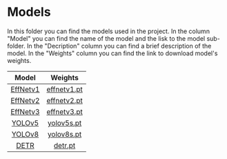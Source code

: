 # Models

In this folder you can find the models used in the project. 
In the column "Model" you can find the name of the model and the lisk to the model sub-folder. 
In the "Decription" column you can find a brief description of the model.
In the "Weights" column you can find the link to download model's weights.

| Model | Weights |
| :---: | :---: |
| [EffNetv1](/src/models/EfficientNet/README.md) | [effnetv1.pt](/src/models/EfficientNet/weights/effnetv1.pt) |
| [EffNetv2](/src/models/EfficientNet/README.md) | [effnetv2.pt](/src/models/EfficientNet/weights/effnetv2.pt) |
| [EffNetv3](/src/models/EfficientNet/README.md) | [effnetv3.pt](/src/models/EfficientNet/weights/effnetv3.pt) |
| [YOLOv5](/src/models/Yolov5) | [yolov5s.pt](/src/models/Yolov5/weights) |
| [YOLOv8](/src/models/Yolov8) | [yolov8s.pt](/src/models/Yolov8/weights) |
| [DETR](/src/models/DETR) | [detr.pt](/src/models/DETR/weights) |
